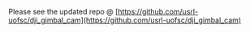 Please see the updated repo @ [https://github.com/usrl-uofsc/dji_gimbal_cam](https://github.com/usrl-uofsc/dji_gimbal_cam)
